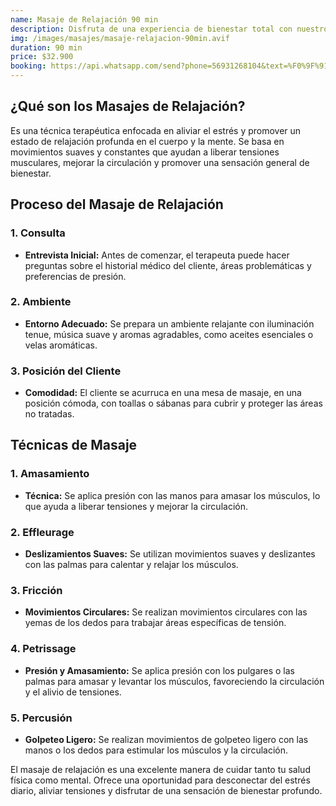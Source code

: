 ```yaml
---
name: Masaje de Relajación 90 min
description: Disfruta de una experiencia de bienestar total con nuestro Masaje de Relajación de 90 minutos. Este tratamiento profesional te ayuda a liberar tensiones y relajarte profundamente, dejando tu cuerpo y mente renovados.
img: /images/masajes/masaje-relajacion-90min.avif
duration: 90 min
price: $32.900
booking: https://api.whatsapp.com/send?phone=56931268104&text=%F0%9F%91%8B%F0%9F%8F%BB%20%C2%A1Hola!%20Quisiera%20agendar%20una%20hora%20para%20el%20masaje%20de%20relajaci%C3%B3n%20de%2090%20min.
---
```


## ¿Qué son los Masajes de Relajación?

Es una técnica terapéutica enfocada en aliviar el estrés y promover un estado de relajación profunda en el cuerpo y la mente. Se basa en movimientos suaves y constantes que ayudan a liberar tensiones musculares, mejorar la circulación y promover una sensación general de bienestar.

## Proceso del Masaje de Relajación

### 1. Consulta

- **Entrevista Inicial:** Antes de comenzar, el terapeuta puede hacer preguntas sobre el historial médico del cliente, áreas problemáticas y preferencias de presión.

### 2. Ambiente

- **Entorno Adecuado:** Se prepara un ambiente relajante con iluminación tenue, música suave y aromas agradables, como aceites esenciales o velas aromáticas.

### 3. Posición del Cliente

- **Comodidad:** El cliente se acurruca en una mesa de masaje,
  en una posición cómoda, con toallas o sábanas para cubrir y proteger las áreas no tratadas.

## Técnicas de Masaje

### 1. Amasamiento

- **Técnica:** Se aplica presión con las manos para amasar los músculos, lo que ayuda a liberar tensiones y mejorar la circulación.

### 2. Effleurage

- **Deslizamientos Suaves:** Se utilizan movimientos suaves y deslizantes con las palmas para calentar y relajar los músculos.

### 3. Fricción

- **Movimientos Circulares:** Se realizan movimientos circulares con las yemas de los dedos para trabajar áreas específicas de tensión.

### 4. Petrissage

- **Presión y Amasamiento:** Se aplica presión con los pulgares o las palmas para amasar y levantar los músculos, favoreciendo la circulación y el alivio de tensiones.

### 5. Percusión

- **Golpeteo Ligero:** Se realizan movimientos de golpeteo ligero con las manos o los dedos para estimular los músculos y la circulación.

El masaje de relajación es una excelente manera de cuidar tanto tu salud física como mental. Ofrece una oportunidad para desconectar del estrés diario, aliviar tensiones y disfrutar de una sensación de bienestar profundo.
